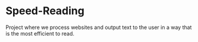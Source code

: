# Speed-Reading

Project where we process websites and output text to the user in a way that is the most efficient to read.
